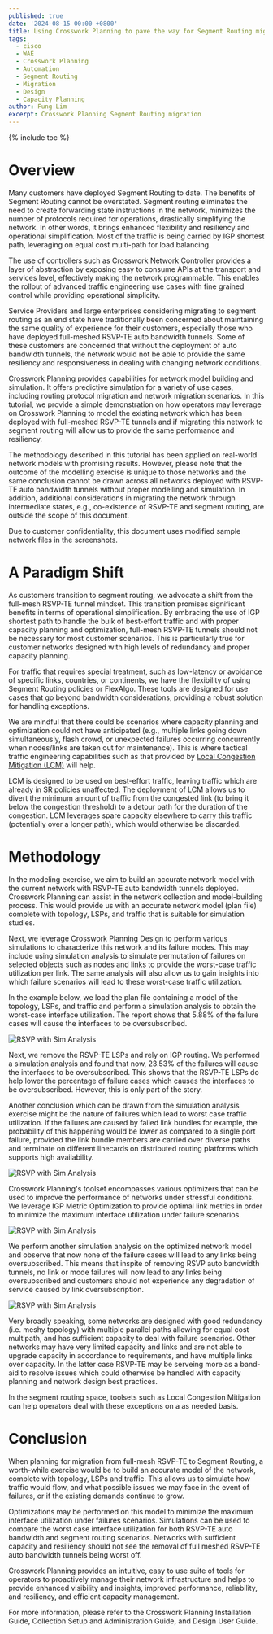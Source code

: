 ```yaml
---
published: true
date: '2024-08-15 00:00 +0800'
title: Using Crosswork Planning to pave the way for Segment Routing migration
tags:
  - cisco
  - WAE
  - Crosswork Planning
  - Automation
  - Segment Routing
  - Migration
  - Design
  - Capacity Planning
author: Fung Lim
excerpt: Crosswork Planning Segment Routing migration
---
```

{% include toc %}

# Overview

Many customers have deployed Segment Routing to date. The benefits of Segment Routing cannot be overstated. Segment routing eliminates the need to create forwarding state instructions in the network, minimizes the number of protocols required for operations, drastically simplifying the network. In other words, it brings enhanced flexibility and resiliency and operational simplification. Most of the traffic is being carried by IGP shortest path, leveraging on equal cost multi-path for load balancing. 

The use of controllers such as Crosswork Network Controller provides a layer of abstraction by exposing easy to consume APIs at the transport and services level, effectively making the network programmable. This enables the rollout of advanced traffic engineering use cases with fine grained control while providing operational simplicity.

Service Providers and large enterprises considering migrating to segment routing as an end state have traditionally been concerned about maintaining the same quality of experience for their customers, especially those who have deployed full-meshed RSVP-TE auto bandwidth tunnels. Some of these customers are concerned that without the deployment of auto bandwidth tunnels, the network would not be able to provide the same resiliency and responsiveness in dealing with changing network conditions. 

Crosswork Planning provides capabilities for network model building and simulation. It offers predictive simulation for a variety of use cases, including routing protocol migration and network migration scenarios. In this tutorial, we provide a simple demonstration on how operators may leverage on Crosswork Planning to model the existing network which has been deployed with full-meshed RSVP-TE tunnels and if migrating this network to segment routing will allow us to provide the same performance and resiliency.

The methodology described in this tutorial has been applied on real-world network models with promising results. However, please note that the outcome of the modelling exercise is unique to those networks and the same conclusion cannot be drawn across all networks deployed with RSVP-TE auto bandwidth tunnels without proper modelling and simulation. In addition, additional considerations in migrating the network through intermediate states, e.g., co-existence of RSVP-TE and segment routing, are outside the scope of this document.

Due to customer confidentiality, this document uses modified sample network files in the screenshots. 

# A Paradigm Shift

As customers transition to segment routing, we advocate a shift from the full-mesh RSVP-TE tunnel mindset. This transition promises significant benefits in terms of operational simplification. By embracing the use of IGP shortest path to handle the bulk of best-effort traffic and with proper capacity planning and optimization, full-mesh RSVP-TE tunnels should not be necessary for most customer scenarios. This is particularly true for customer networks designed with high levels of redundancy and proper capacity planning.

For traffic that requires special treatment, such as low-latency or avoidance of specific links, countries, or continents, we have the flexibility of using Segment Routing policies or FlexAlgo. These tools are designed for use cases that go beyond bandwidth considerations, providing a robust solution for handling exceptions.

We are mindful that there could be scenarios where capacity planning and optimization could not have anticipated (e.g., multiple links going down simultaneously, flash crowd, or unexpected failures occurring concurrently when nodes/links are taken out for maintenance). This is where tactical traffic engineering capabilities such as that provided by [Local Congestion Mitigation (LCM)](https://www.cisco.com/c/en/us/products/collateral/cloud-systems-management/crosswork-network-automation/local-congestion-mitigation-wp.html) will help. 

LCM is designed to be used on best-effort traffic, leaving traffic which are already in SR policies unaffected. The deployment of LCM allows us to divert the minimum amount of traffic from the congested link (to bring it below the congestion threshold) to a detour path for the duration of the congestion. LCM leverages spare capacity elsewhere to carry this traffic (potentially over a longer path), which would otherwise be discarded.

# Methodology

In the modeling exercise, we aim to build an accurate network model with the current network with RSVP-TE auto bandwidth tunnels deployed. Crosswork Planning can assist in the network collection and model-building process. This would provide us with an accurate network model (plan file) complete with topology, LSPs, and traffic that is suitable for simulation studies.

Next, we leverage Crosswork Planning Design to perform various simulations to characterize this network and its failure modes. This may include using simulation analysis to simulate permutation of failures on selected objects such as nodes and links to provide the worst-case traffic utilization per link. The same analysis will also allow us to gain insights into which failure scenarios will lead to these worst-case traffic utilization. 

In the example below, we load the plan file containing a model of the topology, LSPs, and traffic and perform a simulation analysis to obtain the worst-case interface utilization. The report shows that 5.88% of the failure cases will cause the interfaces to be oversubscribed.

![RSVP with Sim Analysis]({{site.baseurl}}/images/using-cp-pave-sr-sim-analysis-rsvp-autobw.png) 

Next, we remove the RSVP-TE LSPs and rely on IGP routing. We performed a simulation analysis and found that now, 23.53% of the failures will cause the interfaces to be oversubscribed. This shows that the RSVP-TE LSPs do help lower the percentage of failure cases which causes the interfaces to be oversubscribed. However, this is only part of the story.

Another conclusion which can be drawn from the simulation analysis exercise might be the nature of failures which lead to worst case traffic utilization. If the failures are caused by failed link bundles for example, the probability of this happening would be lower as compared to a single port failure, provided the link bundle members are carried over diverse paths and terminate on different linecards on distributed routing platforms which supports high availability.

![RSVP with Sim Analysis]({{site.baseurl}}/images/using-cp-pave-sr-sim-analysis-rsvp-removed.png) 

Crosswork Planning's toolset encompasses various optimizers that can be used to improve the performance of networks under stressful conditions. We leverage IGP Metric Optimization to provide optimal link metrics in order to minimize the maximum interface utilization under failure scenarios.

![RSVP with Sim Analysis]({{site.baseurl}}/images/using-cp-pave-sr-sim-analysis-rsvp-removed-mopt-next.png) 

We perform another simulation analysis on the optimized network model and observe that now none of the failure cases will lead to any links being oversubscribed. This means that inspite of removing RSVP auto bandwidth tunnels, no link or mode failures will now lead to any links being oversubscribed and customers should not experience any degradation of service caused by link oversubscription. 

![RSVP with Sim Analysis]({{site.baseurl}}/images/using-cp-pave-sr-sim-analysis-rsvp-removed-mopt.png) 

Very broadly speaking, some networks are designed with good redundancy (i.e. meshy topology) with multiple parallel paths allowing for equal cost multipath, and has sufficient capacity to deal with failure scenarios. Other networks may have very limited capacity and links and are not able to upgrade capacity in accordance to requirements, and have multiple links over capacity. In the latter case RSVP-TE may be serveing more as a band-aid to resolve issues which could otherwise be handled with capacity planning and network design best practices. 

In the segment routing space, toolsets such as Local Congestion Mitigation can help operators deal with these exceptions on a as needed basis. 

# Conclusion

When planning for migration from full-mesh RSVP-TE to Segment Routing, a worth-while exercise would be to build an accurate model of the network, complete with topology, LSPs and traffic. This  allows us to simulate how traffic would flow, and what possible issues we may face in the event of failures, or if the existing demands continue to grow. 

Optimizations may be performed on this model to minimize the maximum interface utilization under failures scenarios. Simulations can be used to compare the worst case interface utilization for both RSVP-TE auto bandwidth and segment routing scenarios. Networks with sufficient capacity and resiliency should not see the removal of full meshed RSVP-TE auto bandwidth tunnels being worst off. 

Crosswork Planning provides an intuitive, easy to use suite of tools for operators to proactively manage their network infrastructure and helps to provide enhanced visibility and insights, improved performance, reliability, and resiliency, and efficient capacity management.

For more information, please refer to the Crosswork Planning Installation Guide, Collection Setup and Administration Guide, and Design User Guide.
